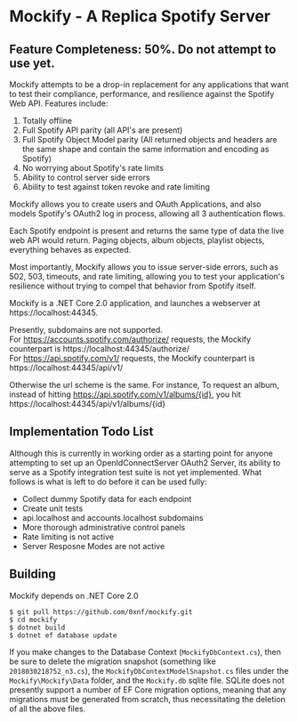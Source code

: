 # Mockify - A Replica Spotify Server

## Feature Completeness: 50%. Do not attempt to use yet. 

Mockify attempts to be a drop-in replacement for any applications that want to test their compliance, performance, and resilience against the Spotify Web API. Features include:

1) Totally offline
2) Full Spotify API parity (all API's are present)
3) Full Spotify Object Model parity (All returned objects and headers are the same shape and contain the same information and encoding as Spotify)
4) No worrying about Spotify's rate limits 
5) Ability to control server side errors
6) Ability to test against token revoke and rate limiting

Mockify allows you to create users and OAuth Applications, and also models Spotify's OAuth2 log in process, allowing all 3 authentication flows.

Each Spotify endpoint is present and returns the same type of data the live web API would return. Paging objects, album objects, playlist objects, everything behaves as expected. 

Most importantly, Mockify allows you to issue server-side errors, such as 502, 503, timeouts, and rate limiting, allowing you to test your application's resilience without trying to compel that behavior from Spotify itself.

Mockify is a .NET Core 2.0 application, and launches a webserver at https://localhost:44345.

Presently, subdomains are not supported. <br>
For https://accounts.spotify.com/authorize/ requests, the Mockify counterpart is https://localhost:44345/authorize/<br>
For https://api.spotify.com/v1/ requests, the Mockify counterpart is https://localhost:44345/api/v1/

Otherwise the url scheme is the same. For instance, To request an album, instead of hitting https://api.spotify.com/v1/albums/{id}, you hit https://localhost:44345/api/v1/albums/{id}


## Implementation Todo List
Although this is currently in working order as a starting point for anyone attempting to set up an OpenIdConnectServer OAuth2 Server, its ability to serve as a Spotify integration test suite is not yet implemented. What follows is what is left to do before it can be used fully:

* Collect dummy Spotify data for each endpoint
* Create unit tests
* api.localhost and accounts.localhost subdomains
* More thorough administrative control panels
* Rate limiting is not active
* Server Resposne Modes are not active

## Building
Mockify depends on .NET Core 2.0

```
$ git pull https://github.com/0xnf/mockify.git
$ cd mockify
$ dotnet build
$ dotnet ef database update
```

If you make changes to the Database Context (`MockifyDbContext.cs`), then be sure to delete the migration snapshot (something like `2018030218752_n3.cs`), the `MockifyDbContextModelSnapshot.cs` files under the `Mockify\Mockify\Data` folder, and the `Mockify.db` sqlite file. SQLite does not presently support a number of EF Core migration options, meaning that any migrations must be generated from scratch, thus necessitating the deletion of all the above files.


